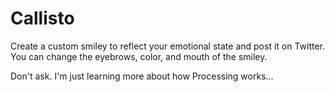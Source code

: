 # Callisto

Create a custom smiley to reflect your emotional state and post it on Twitter. You can change the eyebrows, color, and mouth of the smiley.

Don't ask. I'm just learning more about how Processing works...
